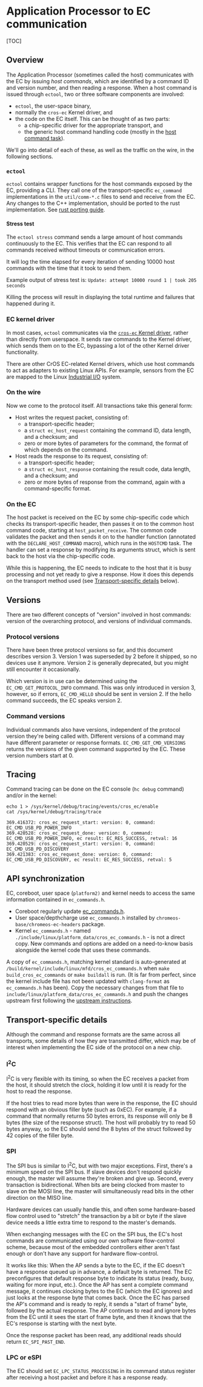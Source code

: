 # Application Processor to EC communication

[TOC]

## Overview

The Application Processor (sometimes called the host) communicates with the EC
by issuing *host commands*, which are identified by a command ID and version
number, and then reading a response. When a host command is issued through
`ectool`, two or three software components are involved:

*   `ectool`, the user-space binary,
*   normally the `cros-ec` Kernel driver, and
*   the code on the EC itself. This can be thought of as two parts:
    *   a chip-specific driver for the appropriate transport, and
    *   the generic host command handling code (mostly in the
        [host command task]).

We'll go into detail of each of these, as well as the traffic on the wire, in
the following sections.

### `ectool`

`ectool` contains wrapper functions for the host commands exposed by the EC,
providing a CLI. They call one of the transport-specific `ec_command`
implementations in the `util/comm-*.c` files to send and receive from the EC.
Any changes to the C++ implementation, should be ported to the rust
implementation. See [rust porting guide].

#### Stress test

The `ectool stress` command sends a large amount of host commands continuously
to the EC. This verifies that the EC can respond to all commands received
without timeouts or communication errors.

It will log the time elapsed for every iteration of sending 10000 host commands
with the time that it took to send them.

Example output of stress test is:
`Update: attempt 10000 round 1 | took 205 seconds`

Killing the process will result in displaying the total runtime and failures
that happened during it.

### EC kernel driver

In most cases, `ectool` communicates via the [`cros-ec` Kernel driver], rather
than directly from userspace. It sends raw commands to the Kernel driver, which
sends them on to the EC, bypassing a lot of the other Kernel driver
functionality.

There are other CrOS EC-related Kernel drivers, which use host commands to act
as adapters to existing Linux APIs. For example, sensors from the EC are mapped
to the Linux [Industrial I/O] system.

### On the wire

Now we come to the protocol itself. All transactions take this general form:

*   Host writes the request packet, consisting of:
    *   a transport-specific header;
    *   a `struct ec_host_request` containing the command ID, data length, and a
        checksum; and
    *   zero or more bytes of parameters for the command, the format of which
        depends on the command.
*   Host reads the response to its request, consisting of:
    *   a transport-specific header;
    *   a `struct ec_host_response` containing the result code, data length, and
        a checksum; and
    *   zero or more bytes of response from the command, again with a
        command-specific format.

### On the EC

The host packet is received on the EC by some chip-specific code which checks
its transport-specific header, then passes it on to the common host command
code, starting at `host_packet_receive`. The common code validates the packet
and then sends it on to the handler function (annotated with the
`DECLARE_HOST_COMMAND` macro), which runs in the `HOSTCMD` task. The handler can
set a response by modifying its arguments struct, which is sent back to the host
via the chip-specific code.

While this is happening, the EC needs to indicate to the host that it is busy
processing and not yet ready to give a response. How it does this depends on the
transport method used (see [Transport-specific details] below).

## Versions

There are two different concepts of "version" involved in host commands: version
of the overarching protocol, and versions of individual commands.

### Protocol versions

There have been three protocol versions so far, and this document describes
version 3. Version 1 was superseded by 2 before it shipped, so no devices use it
anymore. Version 2 is generally deprecated, but you might still encounter it
occasionally.

Which version is in use can be determined using the `EC_CMD_GET_PROTOCOL_INFO`
command. This was only introduced in version 3, however, so if errors,
`EC_CMD_HELLO` should be sent in version 2. If the hello command succeeds, the
EC speaks version 2.

### Command versions

Individual commands also have versions, independent of the protocol version
they're being called with. Different versions of a command may have different
parameter or response formats. `EC_CMD_GET_CMD_VERSIONS` returns the versions of
the given command supported by the EC. These version numbers start at 0.

## Tracing

Command tracing can be done on the EC console (`hc debug` command) and/or in
the kernel:
```
echo 1 > /sys/kernel/debug/tracing/events/cros_ec/enable
cat /sys/kernel/debug/tracing/trace

369.416372: cros_ec_request_start: version: 0, command: EC_CMD_USB_PD_POWER_INFO
369.420528: cros_ec_request_done: version: 0, command: EC_CMD_USB_PD_POWER_INFO, ec result: EC_RES_SUCCESS, retval: 16
369.420529: cros_ec_request_start: version: 0, command: EC_CMD_USB_PD_DISCOVERY
369.421383: cros_ec_request_done: version: 0, command: EC_CMD_USB_PD_DISCOVERY, ec result: EC_RES_SUCCESS, retval: 5
```

## API synchronization

EC, coreboot, user space (`platform2)` and kernel needs to access the same
information contained in `ec_commands.h`.

*   Coreboot regularly update [ec_commands.h].
*   User space/depthcharge use `ec_commands.h` installed by
  `chromeos-base/chromeos-ec-headers` package.
*   Kernel `ec_commands.h` - named
  `./include/linux/platform_data/cros_ec_commands.h` - is not a direct
copy. New commands and options are added on a need-to-know basis
alongside the kernel code that uses these commands.

A copy of `ec_commands.h`, matching kernel standard is auto-generated at
`/build/kernel/include/linux/mfd/cros_ec_commands.h` when
`make build_cros_ec_commands` or `make buildall` is run. (It is far from
perfect, since the kernel include file has not been updated with `clang-format` as
`ec_commands.h` has been). Copy the necessary changes from that file to
`include/linux/platform_data/cros_ec_commands.h` and push the changes upstream
first following the [upstream instructions].

## Transport-specific details

Although the command and response formats are the same across all transports,
some details of how they are transmitted differ, which may be of interest when
implementing the EC side of the protocol on a new chip.

### I<sup>2</sup>C

I<sup>2</sup>C is very flexible with its timing, so when the EC receives a
packet from the host, it should stretch the clock, holding it low until it is
ready for the host to read the response.

If the host tries to read more bytes than were in the response, the EC should
respond with an obvious filler byte (such as 0xEC). For example, if a command
that normally returns 50 bytes errors, its response will only be 8 bytes (the
size of the response struct). The host will probably try to read 50 bytes
anyway, so the EC should send the 8 bytes of the struct followed by 42 copies of
the filler byte.

### SPI

The SPI bus is similar to I<sup>2</sup>C, but with two major exceptions. First,
there's a minimum speed on the SPI bus. If slave devices don't respond quickly
enough, the master will assume they're broken and give up. Second, every
transaction is bidirectional. When bits are being clocked from master to slave
on the MOSI line, the master will simultaneously read bits in the other
direction on the MISO line.

Hardware devices can usually handle this, and often some hardware-based flow
control used to "stretch" the transaction by a bit or byte if the slave device
needs a little extra time to respond to the master's demands.

When exchanging messages with the EC on the SPI bus, the EC's host commands are
communicated using our own software flow-control scheme, because most of the
embedded controllers either aren't fast enough or don't have any support for
hardware flow-control.

It works like this: When the AP sends a byte to the EC, if the EC doesn't have a
response queued up in advance, a default byte is returned. The EC preconfigures
that default response byte to indicate its status (ready, busy, waiting for more
input, etc.). Once the AP has sent a complete command message, it continues
clocking bytes to the EC (which the EC ignores) and just looks at the response
byte that comes back. Once the EC has parsed the AP's command and is ready to
reply, it sends a "start of frame" byte, followed by the actual response. The AP
continues to read and ignore bytes from the EC until it sees the start of frame
byte, and then it knows that the EC's response is starting with the next byte.

Once the response packet has been read, any additional reads should return
`EC_SPI_PAST_END`.

### LPC or eSPI

The EC should set `EC_LPC_STATUS_PROCESSING` in its command status register
after receiving a host packet and before it has a response ready.

[`cros-ec` Kernel driver]: https://chromium.googlesource.com/chromiumos/third_party/kernel/+/refs/heads/chromeos-4.19/drivers/mfd/cros_ec_dev.c
[Industrial I/O]: https://www.kernel.org/doc/html/v4.14/driver-api/iio/index.html
[host command task]: https://chromium.googlesource.com/chromiumos/platform/ec/+/HEAD/common/host_command.c
[Transport-specific details]: #Transport_specific-details
[ec_commands.h]: https://source.chromium.org/chromiumos/chromiumos/codesearch/+/main:src/third_party/coreboot/src/ec/google/chromeec/ec_commands.h
[upstream instructions]:
    https://chromium.googlesource.com/chromiumos/docs/+/HEAD/kernel_development.md#Upstream-development.
[rust porting guide]: ./ectool_rust_porting.md
